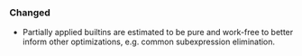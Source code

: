 ### Changed

- Partially applied builtins are estimated to be pure and work-free to better inform other optimizations, e.g. common subexpression elimination.
